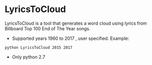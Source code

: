 # LyricsToCloud
LyricsToCloud is a tool that generates a word cloud using lyrics from Billboard Top 100 End of The Year songs.<br>
* Supported years 1960 to 2017 , user specified. Example:
```
python LyricsToCloud 2015 2017
```

* Only python 2.7
